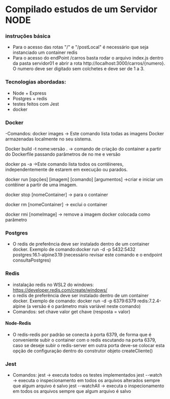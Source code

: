 # Compilado estudos de um Servidor NODE

### instruções básica

- Para o acesso das rotas "/" e "/postLocal" é necessário que seja instanciado um container redis
- Para o acesso do endPoint /carros basta rodar o arquivo index.js dentro da pasta servidor01 e abrir a rota http://localhost:3000/carros/{numero}. O numero deve ser digitado sem colchetes e deve ser de 1 a 3.

### Tecnologias abordadas:

- Node + Express
- Postgres + redis
- testes feitos com Jest
- docker

### Docker

-Comandos:
docker images -> Este comando lista todas as imagens Docker armazenadas localmente no seu sistema.

Docker build -t nome:versão . -> comando de criação do container a partir do Dockerfile passando parâmetros de no me e versão

docker ps -a ->Este comando lista todos os contêineres, independentemente de estarem em execução ou parados.

docker run [opções] [imagem] [comando] [argumentos] ->criar e iniciar um contêiner a partir de uma imagem.

docker stop [nomeContainer] -> para o container

docker rm [nomeContainer] -> exclui o container

docker rmi [nomeImage] -> remove a imagem docker colocada como parâmetro
### Postgres
- O redis de preferência deve ser instalado dentro de um container docker. Exemplo de comando:docker run -d -p 5432:5432 postgres:16.1-alpine3.19 (necessário revisar este comando e o endpoint consultaPostgres)
### Redis

- instalação redis no WSL2 do windows: https://developer.redis.com/create/windows/
- o redis de preferência deve ser instalado dentro de um container docker. Exemplo de comando: docker run -d -p 6379:6379 redis:7.2.4-alpine (a versão é o parâmetro mais variável neste comando)
- Comandos:
  set chave valor
  get chave (resposta = valor)

#### Node-Redis

- O redis-redis por padrão se conecta à porta 6379, de forma que é conveniente subir o container com o redis escutando na porta 6379, caso se deseje subir o redis-server em outra porta deve-se colocar esta opção de configuração dentro do construtor objeto createCliente()

### Jest

- Comandos:
  jest -> executa todos os testes implementados
  jest --watch -> executa o inspecionamento em todos os arquivos alterados sempre que algum arquivo é salvo
  jest --watchAll -> executa o inspecionamento em todos os arquivos sempre que algum arquivo é salvo
